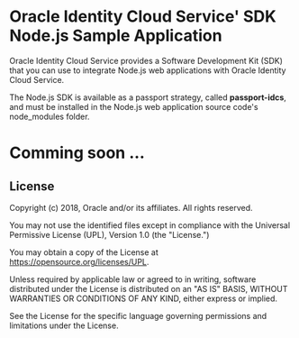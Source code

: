 # Oracle Identity Cloud Service' SDK Node.js Sample Application

Oracle Identity Cloud Service provides a Software Development Kit (SDK) that you can use to integrate Node.js web applications with Oracle Identity Cloud Service.

The Node.js SDK is available as a passport strategy, called **passport-idcs**, and must be installed in the Node.js web application source code's node_modules folder.

# Comming soon ...

## License

Copyright (c) 2018, Oracle and/or its affiliates. All rights reserved.

You may not use the identified files except in compliance with the Universal Permissive License (UPL), Version 1.0 (the "License.")

You may obtain a copy of the License at https://opensource.org/licenses/UPL. 

Unless required by applicable law or agreed to in writing, software distributed under the License is distributed on an "AS IS" BASIS, WITHOUT WARRANTIES OR CONDITIONS OF ANY KIND, either express or implied.

See the License for the specific language governing permissions and limitations under the License.